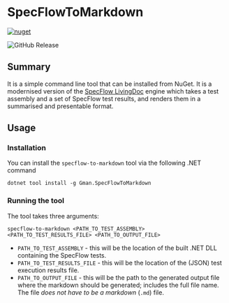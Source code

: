 # SpecFlowToMarkdown

[![nuget](https://github.com/gman-au/specflow-to-markdown/actions/workflows/nuget.yml/badge.svg)](https://github.com/gman-au/specflow-to-markdown/actions/workflows/nuget.yml)

![GitHub Release](https://img.shields.io/github/v/release/gman-au/specflow-to-markdown)

## Summary
It is a simple command line tool that can be installed from NuGet.
It is a modernised version of the [SpecFlow LivingDoc](https://docs.specflow.org/projects/specflow-livingdoc/en/latest/) engine which takes a test assembly and a set of SpecFlow test results, and renders them in a summarised and presentable format.

## Usage
### Installation
You can install the `specflow-to-markdown` tool via the following .NET command
```
dotnet tool install -g Gman.SpecFlowToMarkdown
```
### Running the tool
The tool takes three arguments:
```
specflow-to-markdown <PATH_TO_TEST_ASSEMBLY> <PATH_TO_TEST_RESULTS_FILE> <PATH_TO_OUTPUT_FILE>
```
- `PATH_TO_TEST_ASSEMBLY` - this will be the location of the built .NET DLL containing the SpecFlow tests.
- `PATH_TO_TEST_RESULTS_FILE` - this will be the location of the (JSON) test execution results file.
- `PATH_TO_OUTPUT_FILE` - this will be the path to the generated output file where the markdown should be generated; includes the full file name. The file _does not have to be a markdown_ (`.md`) file.